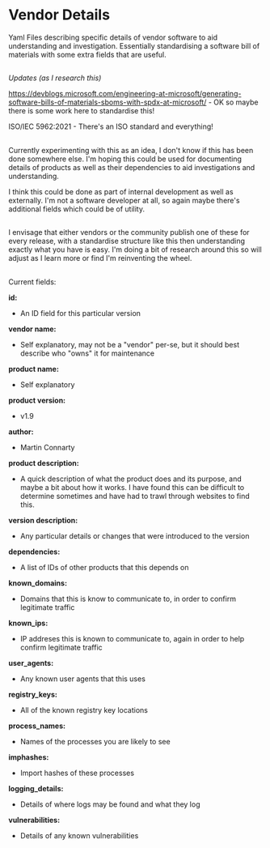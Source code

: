 # Vendor Details
Yaml Files describing specific details of vendor software to aid understanding and investigation. Essentially standardising a software bill of materials with some extra fields that are useful.

##
*Updates (as I research this)*

https://devblogs.microsoft.com/engineering-at-microsoft/generating-software-bills-of-materials-sboms-with-spdx-at-microsoft/ - OK so maybe there is some work here to standardise this! 

ISO/IEC 5962:2021 - There's an ISO standard and everything!

##
Currently experimenting with this as an idea, I don't know if this has been done somewhere else. I'm hoping this could be used for documenting details of products as well as their dependencies to aid investigations and understanding.

I think this could be done as part of internal development as well as externally. I'm not a software developer at all, so again maybe there's additional fields which could be of utility. 

##

I envisage that either vendors or the community publish one of these for every release, with a standardise structure like this then understanding exactly what you have is easy. I'm doing a bit of research around this so will adjust as I learn more or find I'm reinventing the wheel.

##

Current fields:

**id:**
 -  An ID field for this particular version

**vendor name:**
  - Self explanatory, may not be a "vendor" per-se, but it should best describe who "owns" it for maintenance

**product name:**
- Self explanatory

**product version:**
- v1.9

**author:**
- Martin Connarty

**product description:**
- A quick description of what the product does and its purpose, and maybe a bit about how it works. I have found this can be difficult to determine sometimes and have had to trawl through websites to find this.

**version description:**
- Any particular details or changes that were introduced to the version

**dependencies:**
  - A list of IDs of other products that this depends on
  
**known_domains:**
  - Domains that this is know to communicate to, in order to confirm legitimate traffic

**known_ips:**
  - IP addreses this is known to communicate to, again in order to help confirm legitimate traffic

**user_agents:**
  - Any known user agents that this uses

**registry_keys:**
  - All of the known registry key locations

**process_names:**
  - Names of the processes you are likely to see

**imphashes:**
  - Import hashes of these processes

**logging_details:**
  - Details of where logs may be found and what they log

**vulnerabilities:**
  - Details of any known vulnerabilities
